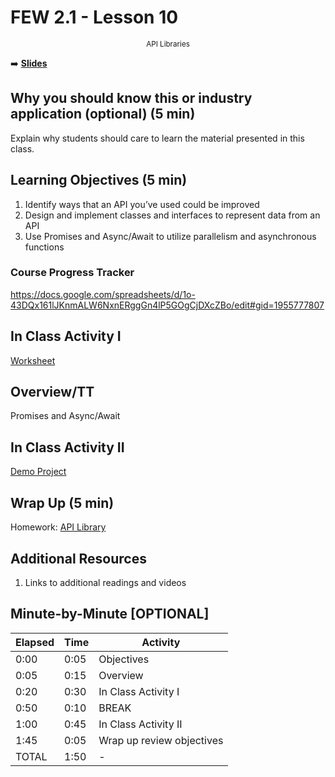 <!-- .slide: data-background="./Images/header.svg" data-background-repeat="none" data-background-size="40% 40%" data-background-position="center 10%" class="header" -->
# FEW 2.1 - Lesson 10

<small style="display:block;text-align:center">API Libraries</small>

<!-- Put a link to the slides so that students can find them -->

➡️ [**Slides**](/Syllabus-Template/Slides/Lesson1.html ':ignore')

<!-- > -->











## Why you should know this or industry application (optional) (5 min)

Explain why students should care to learn the material presented in this class.

## Learning Objectives (5 min)

1. Identify ways that an API you’ve used could be improved
1. Design and implement classes and interfaces to represent data from an API
1. Use Promises and Async/Await to utilize parallelism and asynchronous functions

### Course Progress Tracker

https://docs.google.com/spreadsheets/d/1o-43DQx161lJKnmALW6NxnERggGn4lP5GOgCjDXcZBo/edit#gid=1955777807


## In Class Activity I

[Worksheet](https://docs.google.com/document/d/1ekflXL5u_MwUpPLbpCya3rqbNUZlZ2rVewTAKsYrlIo/edit)

## Overview/TT

Promises and Async/Await

## In Class Activity II

[Demo Project](https://github.com/Make-School-Labs/Star-Wars-Api-Wrapper)

## Wrap Up (5 min)

Homework: [API Library](https://github.com/Make-School-Courses/FEW-2.1-Writing-JavaScript-Libraries/blob/master/Assignments/assignment-9-api-lib.md)

## Additional Resources

1. Links to additional readings and videos

## Minute-by-Minute [OPTIONAL]

| **Elapsed** | **Time**  | **Activity**              |
| ----------- | --------- | ------------------------- |
| 0:00        | 0:05      | Objectives                |
| 0:05        | 0:15      | Overview                  |
| 0:20        | 0:30      | In Class Activity I       |
| 0:50        | 0:10      | BREAK                     |
| 1:00        | 0:45      | In Class Activity II      |
| 1:45        | 0:05      | Wrap up review objectives |
| TOTAL       | 1:50      | -                         |
